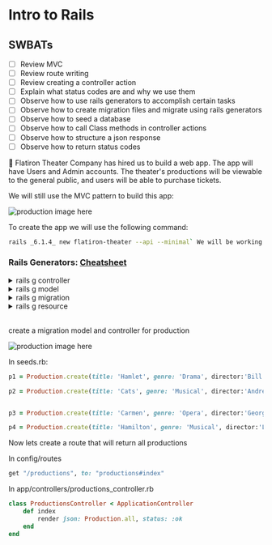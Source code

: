 # Intro to Rails

## SWBATs

- [ ] Review MVC
- [ ] Review route writing
- [ ] Review creating a controller action
- [ ] Explain what status codes are and why we use them
- [ ] Observe how to use rails generators to accomplish certain tasks
- [ ] Observe how to create migration files and migrate using rails generators
- [ ] Observe how to seed a database
- [ ] Observe how to call Class methods in controller actions
- [ ] Observe how to structure a json response
- [ ] Observe how to return status codes

🌟 Flatiron Theater Company has hired us to build a web app. The app will have Users and Admin accounts. The theater's productions will be viewable to the general public, and users will be able to purchase tickets.

We will still use the MVC pattern to build this app:

![production image here](./assets/MVC.png) 

To create the app we will use the following command:

```bash
rails _6.1.4_ new flatiron-theater --api --minimal` We will be working with rails 6.
```

<div id='pt3'></div>

### Rails Generators: [Cheatsheet](https://shannoncrabill.com/blog/ruby-on-rails-singular-or-plural-generator-cheat-sheet/)

<details>
  <summary>rails g controller </summary>
    <ul> 
        <li> Creates controller in app/controllers</li>
        <li> Creates a route in config/routes if actions are provided as arguments 
				 </li>
    </ul>
</details>

<details>
  <summary>rails g model</summary>
    <ul> 
        <li>Creates a model file in app/models</li>
        <li> Creates a migration file in db/migrate, will include columns and types if provided as argument</li>
    <ul>
</details>

<details>
  <summary>rails g migration</summary>
    <ul> 
        <li> Creates a migration file in db/migrate</li>
        <li> Will include columns and types if provided as argument</li>
    </ul>
</details>
  
<details>
  <summary>rails g resource</summary>
    <ul>
        <li> Creates a migration file in db/migrate</li>
        <li> Creates a model file in app/models</li>
        <li> Creates controller in app/controllers</li>
        <li> Uses the resource method for defining routes in config/routes.rb</li>
    </ul>
</details>

<br>

create a migration model and controller for production   

![production image here](./assets/production.png)   


In seeds.rb:

```rb
p1 = Production.create(title: 'Hamlet', genre: 'Drama', director:'Bill Shakespeare', description:'The Tragedy of Hamlet, Prince of Denmark', budget: 100000.00, image:'https://upload.wikimedia.org/wikipedia/commons/6/6a/Edwin_Booth_Hamlet_1870.jpg', ongoing:true)

p2 = Production.create(title: 'Cats', genre: 'Musical', director:'Andrew Lloyd Webber', description:' Jellicles cats sing and dance', budget: 200000.00, image:'https://upload.wikimedia.org/wikipedia/en/3/3e/CatsMusicalLogo.jpg', ongoing:true)


p3 = Production.create(title: 'Carmen', genre: 'Opera', director:'Georges Bizet', description:'Set in southern Spain this is the story of the downfall of Don José, a naïve soldier who is seduced by the wiles of the fiery and beautiful Carmen.', budget: 200000.00, image:'https://upload.wikimedia.org/wikipedia/commons/thumb/d/d4/Prudent-Louis_Leray_-_Poster_for_the_premi%C3%A8re_of_Georges_Bizet%27s_Carmen.jpg/300px-Prudent-Louis_Leray_-_Poster_for_the_premi%C3%A8re_of_Georges_Bizet%27s_Carmen.jpg', ongoing:false)

p4 = Production.create(title: 'Hamilton', genre: 'Musical', director:'Lin-Manuel Miranda', description:'An American Musical is a sung-and-rapped-through musical by Lin-Manuel Miranda. It tells the story of American Founding Father Alexander Hamilton.', budget: 400000.00, image:'https://upload.wikimedia.org/wikipedia/en/thumb/8/83/Hamilton-poster.jpg/220px-Hamilton-poster.jpg', ongoing:false)
```

Now lets create a route that will return all productions

In config/routes

```rb
get "/productions", to: "productions#index"
```

In app/controllers/productions_controller.rb

```rb
class ProductionsController < ApplicationController
    def index 
        render json: Production.all, status: :ok
    end 
end
```
